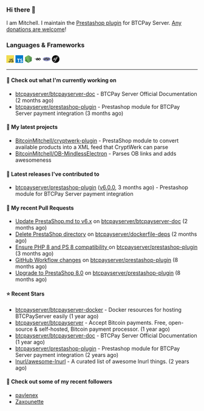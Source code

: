 ### Hi there 👋

I am Mitchell. I maintain the [Prestashop plugin](https://github.com/btcpayserver/prestashop-plugin) for BTCPay Server. [Any donations are welcome](https://bti.btcpayprovider.com/apps/eSbwxyPzhdLgsdxB85JgbCv9rVb/pos)!

### Languages & Frameworks

<code><img height="20" src="https://raw.githubusercontent.com/github/explore/d0c5a5e31e1776ad62379ef5f6b703bcf107d3a3/topics/javascript/javascript.png"></code>
<code><img height="20" src="https://raw.githubusercontent.com/github/explore/d0c5a5e31e1776ad62379ef5f6b703bcf107d3a3/topics/typescript/typescript.png"></code>
<code><img height="20" src="https://raw.githubusercontent.com/github/explore/d0c5a5e31e1776ad62379ef5f6b703bcf107d3a3/topics/nodejs/nodejs.png"></code>
<code><img height="20" src="https://raw.githubusercontent.com/github/explore/d0c5a5e31e1776ad62379ef5f6b703bcf107d3a3/topics/go/go.png"></code>
<code><img height="20" src="https://raw.githubusercontent.com/github/explore/d0c5a5e31e1776ad62379ef5f6b703bcf107d3a3/topics/php/php.png"></code>
<code><img height="20" src="https://raw.githubusercontent.com/github/explore/d0c5a5e31e1776ad62379ef5f6b703bcf107d3a3/topics/symfony/symfony.png"></code>

---
#### 👷 Check out what I'm currently working on

- [btcpayserver/btcpayserver-doc](https://github.com/btcpayserver/btcpayserver-doc) - BTCPay Server Official Documentation (2 months ago)
- [btcpayserver/prestashop-plugin](https://github.com/btcpayserver/prestashop-plugin) - Prestashop module for BTCPay Server payment integration (3 months ago)



#### 🌱 My latest projects

- [BitcoinMitchell/cryptwerk-plugin](https://github.com/BitcoinMitchell/cryptwerk-plugin) - PrestaShop module to convert available products into a XML feed that CryptWerk can parse
- [BitcoinMitchell/OB-MindlessElectron](https://github.com/BitcoinMitchell/OB-MindlessElectron) - Parses OB links and adds awesomeness



#### 🔭 Latest releases I've contributed to

- [btcpayserver/prestashop-plugin](https://github.com/btcpayserver/prestashop-plugin) ([v6.0.0](https://github.com/btcpayserver/prestashop-plugin/releases/tag/v6.0.0), 3 months ago) - Prestashop module for BTCPay Server payment integration



#### 🔨 My recent Pull Requests

- [Update PrestaShop.md to v6.x](https://github.com/btcpayserver/btcpayserver-doc/pull/1314) on [btcpayserver/btcpayserver-doc](https://github.com/btcpayserver/btcpayserver-doc) (2 months ago)
- [Delete PrestaShop directory](https://github.com/btcpayserver/dockerfile-deps/pull/68) on [btcpayserver/dockerfile-deps](https://github.com/btcpayserver/dockerfile-deps) (2 months ago)
- [Ensure PHP 8 and PS 8 compatibility ](https://github.com/btcpayserver/prestashop-plugin/pull/84) on [btcpayserver/prestashop-plugin](https://github.com/btcpayserver/prestashop-plugin) (3 months ago)
- [GitHub Workflow changes](https://github.com/btcpayserver/prestashop-plugin/pull/77) on [btcpayserver/prestashop-plugin](https://github.com/btcpayserver/prestashop-plugin) (8 months ago)
- [Upgrade to PrestaShop 8.0](https://github.com/btcpayserver/prestashop-plugin/pull/74) on [btcpayserver/prestashop-plugin](https://github.com/btcpayserver/prestashop-plugin) (8 months ago)



#### ⭐ Recent Stars

- [btcpayserver/btcpayserver-docker](https://github.com/btcpayserver/btcpayserver-docker) - Docker resources for hosting BTCPayServer easily (1 year ago)
- [btcpayserver/btcpayserver](https://github.com/btcpayserver/btcpayserver) - Accept Bitcoin payments. Free, open-source &amp; self-hosted, Bitcoin payment processor.  (1 year ago)
- [btcpayserver/btcpayserver-doc](https://github.com/btcpayserver/btcpayserver-doc) - BTCPay Server Official Documentation (1 year ago)
- [btcpayserver/prestashop-plugin](https://github.com/btcpayserver/prestashop-plugin) - Prestashop module for BTCPay Server payment integration (2 years ago)
- [lnurl/awesome-lnurl](https://github.com/lnurl/awesome-lnurl) - A curated list of awesome lnurl things. (2 years ago)



#### 👯 Check out some of my recent followers

- [pavlenex](https://github.com/pavlenex)
- [Zaxounette](https://github.com/Zaxounette)

